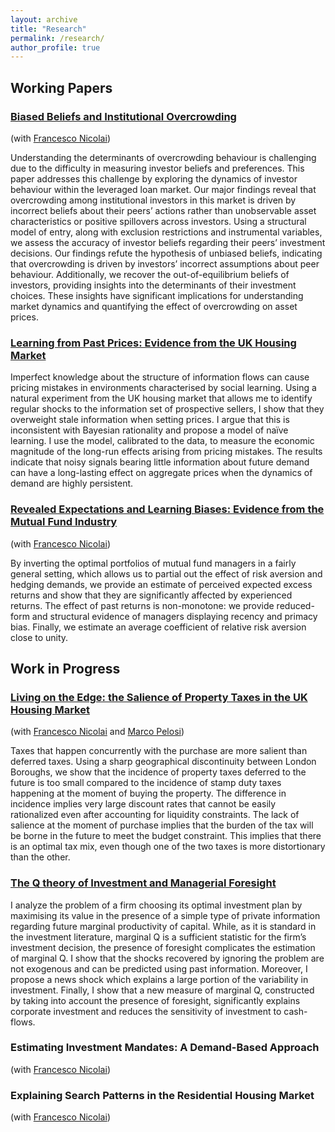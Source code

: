 ```yaml
---
layout: archive
title: "Research"
permalink: /research/
author_profile: true
---
```


## Working Papers
### [Biased Beliefs and Institutional Overcrowding](https://papers.ssrn.com/sol3/papers.cfm?abstract_id=5024961)

(with [Francesco Nicolai](https://francesconicolai.github.io))

Understanding the determinants of overcrowding behaviour is challenging due to the difficulty in measuring investor beliefs and preferences. This paper addresses this challenge by exploring the dynamics of investor behaviour within the leveraged loan market. Our major findings reveal that overcrowding among institutional investors in this market is driven by incorrect beliefs about their peers’ actions rather than unobservable asset characteristics or positive spillovers across investors. Using a structural model of entry, along with exclusion restrictions and instrumental variables, we assess the accuracy of investor beliefs regarding their peers’ investment decisions. Our findings refute the hypothesis of unbiased beliefs, indicating that overcrowding is driven by investors’ incorrect assumptions about peer behaviour. Additionally, we recover the out-of-equilibrium beliefs of investors, providing insights into the determinants of their investment choices. These insights have significant implications for understanding market dynamics and quantifying the effect of overcrowding on asset prices.

### [Learning from Past Prices: Evidence from the UK Housing Market](https://risteskasimona.github.io/papers/LearningFromPastPrices_SimonaRisteska.pdf)

Imperfect knowledge about the structure of information flows can cause pricing mistakes in environments characterised by social learning. Using a natural experiment from the UK housing market that allows me to identify regular shocks to the information set of prospective sellers, I show that they overweight stale information when setting prices. I argue that this is inconsistent with Bayesian rationality and propose a model of na&iuml;ve learning. I use the model, calibrated to the data, to measure the economic magnitude of the long-run effects arising from pricing mistakes. The results indicate that noisy signals bearing little information about future demand can have a long-lasting effect on aggregate prices when the dynamics of demand are highly persistent.

### [Revealed Expectations and Learning Biases: Evidence from the Mutual Fund Industry](https://papers.ssrn.com/sol3/papers.cfm?abstract_id=3301279)

(with [Francesco Nicolai](https://francesconicolai.github.io)) 

By inverting the optimal portfolios of mutual fund managers in a fairly general setting, which allows us to partial out the effect of risk aversion and hedging demands, we provide an estimate of perceived expected excess returns and show that they are significantly affected by experienced returns. The effect of past returns is non-monotone: we provide reduced-form and structural evidence of managers displaying recency and primacy bias. Finally, we estimate an average coefficient of relative risk aversion close to unity.

## Work in Progress
### [Living on the Edge: the Salience of Property Taxes in the UK Housing Market](https://papers.ssrn.com/sol3/papers.cfm?abstract_id=3381519)

(with [Francesco Nicolai](https://francesconicolai.github.io) and [Marco Pelosi](https://marcopelosi.github.io)) 

Taxes that happen concurrently with the purchase are more salient than deferred taxes. Using a sharp geographical discontinuity between London Boroughs, we show that the incidence of property taxes deferred to the future is too small compared to the incidence of stamp duty taxes happening at the moment of buying the property. The difference in incidence implies very large discount rates that cannot be easily rationalized even after accounting for liquidity constraints. The lack of salience at the moment of purchase implies that the burden of the tax will be borne in the future to meet the budget constraint. This implies that there is an optimal tax mix, even though one of the two taxes is more distortionary than the other.

### [The Q theory of Investment and Managerial Foresight](https://risteskasimona.github.io)

I analyze the problem of a firm choosing its optimal investment plan by maximising its value in the presence of a simple type of private information regarding future marginal productivity of capital. While, as it is standard in the investment literature, marginal Q is a sufficient statistic for the firm’s investment decision, the presence of foresight complicates the estimation of marginal Q. I show that the shocks recovered by ignoring the problem are not exogenous and can be predicted using past information. Moreover, I propose a news shock which explains a large portion of the variability in investment. Finally, I show that a new measure of marginal Q, constructed by taking into account the presence of foresight, significantly explains corporate investment and reduces the sensitivity of investment to cash-flows.

### Estimating Investment Mandates: A Demand-Based Approach

(with [Francesco Nicolai](https://francesconicolai.github.io)) 

### Explaining Search Patterns in the Residential Housing Market

(with [Francesco Nicolai](https://francesconicolai.github.io)) 
